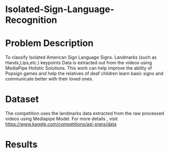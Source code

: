 # Isolated-Sign-Language-Recognition

# Problem Description 

To classify Isolated American Sign Language Signs. Landmarks (such as Hands,Lips,etc.) keypoints Data is extracted out from the videos using MediaPipe Holistic Solutions.
This work can help improve the ability of Popsign games and help the relatives of deaf children learn basic signs and communicate better with their loved ones. 

# Dataset 

The competition uses the landmarks data extracted from the raw processed videos using Mediapipe Model. 
For more details , visit https://www.kaggle.com/competitions/asl-signs/data

# Results 
